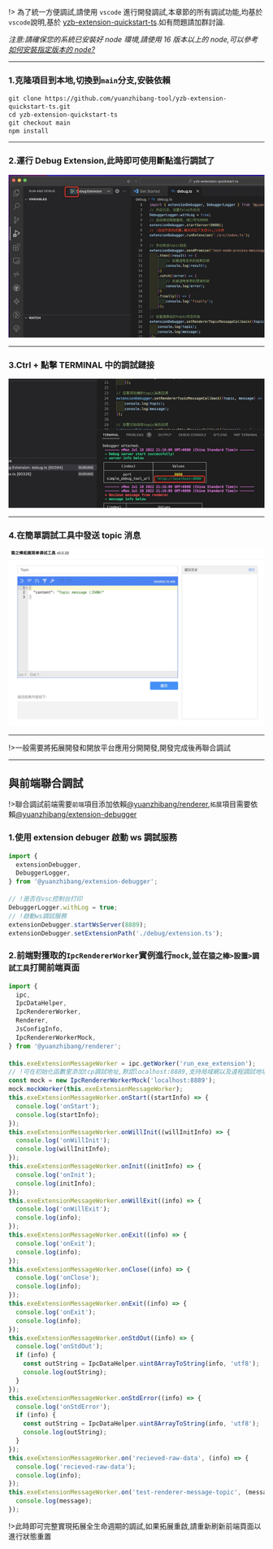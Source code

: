 !> 為了統一方便調試,請使用 `vscode` 進行開發調試,本章節的所有調試功能,均基於`vscode`說明,基於 <a href="https://github.com/yuanzhibang-tool/yzb-extension-quickstart-ts.git" target="_blank">yzb-extension-quickstart-ts</a>.如有問題請加群討論.

_注意:請確保您的系統已安裝好 node 環境,請使用 16 版本以上的 node,可以參考[如何安裝指定版本的 node?](/#/question/how-to-install-node-version-specified ':ignore')_

---

### 1.克隆項目到本地,切換到`main`分支,安裝依賴

```shell
git clone https://github.com/yuanzhibang-tool/yzb-extension-quickstart-ts.git
cd yzb-extension-quickstart-ts
git checkout main
npm install
```

---

### 2.運行 Debug Extension,此時即可使用斷點進行調試了

![運行 Debug Extension](../images/1658150046021.jpg ':size=500')

---

### 3.Ctrl + 點擊 TERMINAL 中的調試鏈接

![運行 Debug Extension](../images/1658150204383.jpg ':size=500')

---

### 4.在簡單調試工具中發送 topic 消息

![在簡單調試工具中發送 topic 消息](../images/20220718211945.jpg ':size=500')

---

!>一般需要將拓展開發和開放平台應用分開開發,開發完成後再聯合調試

---

## 與前端聯合調試

!>聯合調試前端需要`前端`項目添加依賴<a href="https://www.npmjs.com/package/@yuanzhibang/renderer" target="_blank">@yuanzhibang/renderer</a>,`拓展`項目需要依賴<a href="https://www.npmjs.com/package/@yuanzhibang/extension-debugger" target="_blank">@yuanzhibang/extension-debugger</a>

### 1.使用 extension debuger 啟動 ws 調試服務

```javascript
import {
  extensionDebugger,
  DebuggerLogger,
} from '@yuanzhibang/extension-debugger';

// !是否在vsc控制台打印
DebuggerLogger.withLog = true;
// !啟動ws調試服務
extensionDebugger.startWsServer(8889);
extensionDebugger.setExtensionPath('./debug/extension.ts');
```

### 2.前端對獲取的`IpcRendererWorker`實例進行`mock`,並在`猿之棒>設置>調試工具`打開前端頁面

```javascript
import {
  ipc,
  IpcDataHelper,
  IpcRendererWorker,
  Renderer,
  JsConfigInfo,
  IpcRendererWorkerMock,
} from '@yuanzhibang/renderer';

this.exeExtensionMessageWorker = ipc.getWorker('run_exe_extension');
// !可在初始化函數里添加tcp調試地址,默認localhost:8889,支持局域網以及遠程調試地址
const mock = new IpcRendererWorkerMock('localhost:8889');
mock.mockWorker(this.exeExtensionMessageWorker);
this.exeExtensionMessageWorker.onStart((startInfo) => {
  console.log('onStart');
  console.log(startInfo);
});
this.exeExtensionMessageWorker.onWillInit((willInitInfo) => {
  console.log('onWillInit');
  console.log(willInitInfo);
});
this.exeExtensionMessageWorker.onInit((initInfo) => {
  console.log('onInit');
  console.log(initInfo);
});
this.exeExtensionMessageWorker.onWillExit((info) => {
  console.log('onWillExit');
  console.log(info);
});
this.exeExtensionMessageWorker.onExit((info) => {
  console.log('onExit');
  console.log(info);
});
this.exeExtensionMessageWorker.onClose((info) => {
  console.log('onClose');
  console.log(info);
});
this.exeExtensionMessageWorker.onExit((info) => {
  console.log('onExit');
  console.log(info);
});
this.exeExtensionMessageWorker.onStdOut((info) => {
  console.log('onStdOut');
  if (info) {
    const outString = IpcDataHelper.uint8ArrayToString(info, 'utf8');
    console.log(outString);
  }
});
this.exeExtensionMessageWorker.onStdError((info) => {
  console.log('onStdError');
  if (info) {
    const outString = IpcDataHelper.uint8ArrayToString(info, 'utf8');
    console.log(outString);
  }
});
this.exeExtensionMessageWorker.on('recieved-raw-data', (info) => {
  console.log('recieved-raw-data');
  console.log(info);
});
this.exeExtensionMessageWorker.on('test-renderer-message-topic', (message) => {
  console.log(message);
});
```

!>此時即可完整實現拓展全生命週期的調試,如果拓展重啟,請重新刷新前端頁面以進行狀態重置
